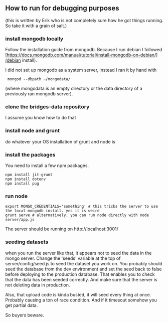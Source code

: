 ## How to run for debugging purposes

(this is written by Erik who is not completely sure how he got things
running. So take it with a grain of salt.)

### install mongodb locally

Follow the installation guide from mongodb. Because I run debian I followed [https://docs.mongodb.com/manual/tutorial/install-mongodb-on-debian/](debian install).

I did not set up mongodb as a system server, instead I ran it by hand with
```
 mongod --dbpath ~/mongodata/
```

(where mongodata is an empty directory or the data directory of a previously ran mongodb server).

### clone the bridges-data repository

I assume you know how to do that

### install node and grunt

do whatever your OS installation of grunt and node is

### install the packages

You need to install a few npm packages.

```
npm install jit-grunt
npm install dotenv
npm install pug
```

### run node

```
export MONGO_CREDENTIALS='something' # this tricks the server to use the local mongodb install. yes it is weird
grunt serve # alternatively, you can run node directly with node server/app.js
```

The server should be running on http://localhost:3001/

### seeding datasets

when you run the server like that, it appears not to seed the data in the mongo server. Change the 'seeds' variable at the top of server/config/seed.js to seed the dataset you work on.
You probably should seed the database from the dev environment and set the seed back to false before deploying to the production database. That enables you to check that the data has been seeded correctly. And make sure that the server is not deleting data in production.

Also, that upload code is kinda busted, it will seed every thing at once. Probably causing a ton of race condition. And if it timesout somehow you get partial data.

So buyers beware.
